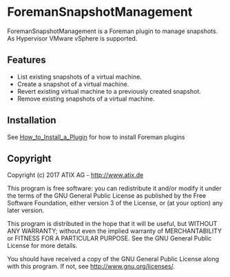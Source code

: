 # ForemanSnapshotManagement

ForemanSnapshotManagement is a Foreman plugin to manage snapshots.
As Hypervisor VMware vSphere is supported.

## Features

- List existing snapshots of a virtual machine.
- Create a snapshot of a virtual machine.
- Revert existing virtual machine to a previously created snapshot.
- Remove existing snapshots of a virtual machine.

## Installation

See [How_to_Install_a_Plugin](http://projects.theforeman.org/projects/foreman/wiki/How_to_Install_a_Plugin) for how to install Foreman plugins

## Copyright
Copyright (c) 2017 ATIX AG - http://www.atix.de

This program is free software: you can redistribute it and/or modify it under the terms of the GNU General Public License as published by the Free Software Foundation, either version 3 of the License, or (at your option) any later version.

This program is distributed in the hope that it will be useful, but WITHOUT ANY WARRANTY; without even the implied warranty of MERCHANTABILITY or FITNESS FOR A PARTICULAR PURPOSE. See the GNU General Public License for more details.

You should have received a copy of the GNU General Public License along with this program. If not, see http://www.gnu.org/licenses/.
